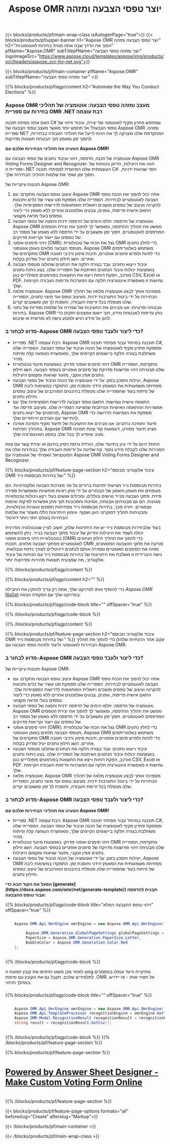 ﻿---
title: Aspose OMR יוצר טפסי הצבעה ומזהה
weight: 3920
url: /he/voting/form/
lang: he
langdirlevel: 2
locales: as,he,or,pa,ru,uk,ar,fa,bg,cs,da,de,es,el,hu,hr,fr,nl,id,it,lt,lv,mk,pl,pt,ro,sk,sl,sv,sr,vi,th,tr,ko,ja,bn,gu,hi,kn,mr,ne,ta,te,ur,sd
description: אוטומציה של הכנה, הדפסה, זיהוי ועיבוד נתונים של טפסי הצבעה עם Aspose OMR Voting Forms Designer and Recognizer. חווה את היעילות, הדיוק והנוחות של העוצמה שלנו
---

{{< blocks/products/pf/main-wrap-class isAutogenPage="true">}}
{{< blocks/products/pf/upper-banner h1="Aspose OMR יוצר טפסי הצבעה ומזהה" h2="הפוך את הדרך שבה אתה מנהל בחירות לאוטומטיות" pfName="Aspose.OMR" subTitlepfName="יוצר ומזהה טפסי הצבעה" logoImageSrc="https://www.aspose.cloud/templates/aspose/img/products/ocr/headers/aspose_ocr-for-net.svg">}}

{{< blocks/products/pf/main-container pfName="Aspose.OMR" subTitlepfName="יוצר ומזהה טפסי הצבעה" >}}


{{% blocks/products/pf/agp/content h2="Automate the Way You Conduct Elections" %}}

<h3>Aspose OMR מעצב ומזהה טפסי הצבעה: אוטומציה של תהליכי בחירות עם ספריית OMR .NET רבת עוצמה</h3>

<p>האם אתה מפתח תוכנה C# שמחפש פתרון מקיף לאוטומטי של יצירה, עיבוד וזיהוי של טפסי הצבעה? אל תחפש יותר מאשר מעצב טפסי הצבעה של Aspose OMR ומזהה. ספריית NET המתקדמת שלנו מעניקה לך את הכוח לייעל את תהליכי העבודה בבחירות, לחסוך זמן ומאמץ תוך הבטחת תוצאות מדויקות.</p>

<p><b>הטעינו את תהליכי הבחירות שלכם עם Aspose OMR!</b></p>

<p>אוטומציה של הכנה, הדפסה, זיהוי ועיבוד נתונים של טפסי הצבעה עם Aspose OMR Voting Forms Designer and Recognizer. חווה את היעילות, הדיוק והנוחות של ספריית ה-.NET העוצמתית שלנו המיועדת למפתחי תוכנה C#. הסר שגיאות ידניות, חסוך זמן ושפר את שלמות תהליכי הבחירות שלך.</p>

<p>תכונות עיקריות של Aspose OMR:</p>

<ol>
	<li>עיצוב טופס הצבעה מתקדם: עם Aspose OMR אתה יכול להפוך את הכנת טפסי הצבעה לאוטומטיים לבחירות. הספרייה שלנו מספקת סט עשיר של כלים ותכונות להקרנה ועיצוב של טפסים מושכים ויזואלית המותאמות לדרישות הספציפיות שלך. התאם אישית פריסות, גופנים, צבעים ואלמנטים אחרים ללא מאמץ כדי ליצור טפסים בעלי מראה מקצועי.</li>
	<li>אוטומציה של הדפסה: חלפו הימים של הדפסה ידנית והפצה של טפסי הצבעה. Aspose OMR מפשט את תהליך ההדפסה, ומאפשר לך להפוך את יצירת הטפסים המודפסים לאוטומטיים. חסוך זמן ומשאבים על ידי הדפסה ללא מאמץ של מספר רב של טפסים עם יישור וקריאות מדויקים.</li>
	<li>זיהוי סימנים אופטי (OMR): נצל את הכוח של טכנולוגיית OMR כדי לחלץ נתונים מטפסי הצבעה מלאים באופן אוטומטי. Aspose OMR משתמש באלגוריתמים מתקדמים של OMR כדי לזהות ולפרש סימנים אופטיים, תיבות סימון ורכיבי תגובה אחרים. השג חילוץ נתונים יעיל ומדויק בקלות.</li>
	<li>עיבוד וייצוא נתונים: עבד בצורה חלקה את הנתונים שחולצו מטפסי הצבעה באמצעות יכולות עיבוד הנתונים האיתנות של הספרייה שלנו. בצע ניתוח נתונים מורכב, הפקת דוחות וייצא את התוצאות בפורמטים פופולריים כגון CSV, Excel או PDF. גמישות זו מאפשרת אינטגרציה חלקה עם המערכות וזרימות העבודה הקיימות שלך.</li>
	<li>אוטומציה מלאה: Aspose OMR מסמיכה אותך לבצע אוטומציה מלאה של תהליך הבחירות על ידי ביטול התערבות ידנית. מעיצוב טופס ועד מיצוי נתונים, הספרייה שלנו מטפלת בכל זרימת העבודה, וחוסכת לך זמן ומשאבים יקרים.</li>
    <li>אבטחה ופרטיות: אנו מבינים את החשיבות של שמירה על שלמות וסודיות של נתוני בחירות. Aspose OMR נותן עדיפות לאבטחת מידע, תוך יישום אמצעים חזקים כדי להגן על מידע רגיש ולמנוע גישה לא מורשית או שיבוש.</li>
</ol>

<h3>מדוע לבחור ב-Aspose OMR כדי ליצור ולעבד טפסי הצבעה?</h3>

<ul>
	<li>ספריית .NET רבת עוצמה: Aspose OMR תוכננה במיוחד עבור מפתחי תוכנה C#, ומספקת פתרון מקיף לאוטומציה של הכנה ועיבוד של טפסי הצבעה. הספרייה שלנו משתלבת בצורה חלקה ביישומים הקיימים שלך, ומאפשרת הטמעה קלה ופיתוח מהיר.</li>
	<li>זיהוי סימנים אופטי מדויק: באמצעות מינוף טכנולוגיית OMR מתקדמת, הספרייה שלנו מבטיחה זיהוי ופרשנות מדויקת של סימנים אופטיים בטפסי הצבעה. השג חילוץ נתונים אמין ועקבי, מזעור שגיאות ומקסום היעילות.</li>
	<li>יעילות וחסכון בזמן: על ידי אוטומציה של הכנה ועיבוד של טפסי הצבעה, Aspose OMR מפחיתה משמעותית את המאמץ הידני וחוסכת זמן. התמקדו במשימות ליבה של פיתוח בעוד שהספרייה שלנו מטפלת בהיבטים המורכבים של עיצוב טפסים וחילוץ נתונים.</li>
	<li>התאמה אישית וגמישות: התאם טפסי הצבעה לדרישות הספציפיות שלך עם אפשרויות ההתאמה האישיות הנרחבות שמציעה הספרייה שלנו. מעיצוב פריסה ועד פורמטים של ייצוא נתונים, Aspose OMR מספקת את הגמישות הדרושה כדי להתיישר עם הצרכים הייחודיים שלך.</li>
	<li>תיעוד ותמיכה נרחבים: אנו מבינים את החשיבות של תיעוד מקיף ותמיכה אמינה בתהליך הפיתוח. Aspose OMR מציע תיעוד מפורט, דוגמאות קוד וצוות תמיכה מגיב שיסייע לך בכל שלב במסע האינטגרציה שלך.</li>
</ul>

<p>התחל היום על ידי עיון בתיעוד שלנו, הורדת גרסת ניסיון בחינם או יצירת קשר עם צוות המכירות שלנו לקבלת מידע נוסף. קח שליטה על זרימות העבודה שלך בבחירות וגלה את הפוטנציאל האמיתי של אוטומציה עם Aspose OMR Voting Forms Designer and Recognizer.</p> 

{{% blocks/products/pf/feature-page-section  h2="עיבוד אלקטרוני מבוסס OMR של בחירות מבוססות נייר:" %}}

<p>בחירות מבוססות נייר מציעות יתרונות ברורים על פני מערכות הצבעה אלקטרוניות. הם מטפחים את האמון והאמון של הבוחרים על ידי מתן ראיות מוחשיות ומאפשרות ספירה פיזית. פתקי הצבעה מנייר נגישים וכוללים, ומכילים אנשים בעלי רקע ויכולות טכנולוגיות מגוונות. הם גם מבטיחים אבטחה, אמינות וחסכוניות תוך מתן אפשרות לפיקוח ואימות עצמאיים. יתרה מכך, בחירות מבוססות נייר מפחיתות חסמים וטעויות טכנולוגיות, ומבטיחות תהליך דמוקרטי הוגן ושקוף. אימוץ היתרונות הללו משמר את שלמות הבחירות בעולם יותר ויותר דיגיטלי.</p> 
<p>בעוד שלבחירות מבוססות נייר יש את היתרונות שלהן, חשוב לציין שטכנולוגיה מודרנית יכולה לשפר את היעילות והדיוק של עיבוד פתקי הצבעה בנייר. ניתן להשתמש בטכנולוגיית זיהוי סימנים אופטי (OMR) כדי להפוך את תהליך חילוץ הנתונים לאוטומטיים מפתקי הצבעה מלאים. תוכנת OMR סורקת את פתקי ההצבעה המסומנים, מזהה את הסימנים האופטיים וממירה אותם לנתונים דיגיטליים לצורך ניתוח וטבלאות. גישה היברידית זו משלבת את היתרונות של בחירות מבוססות נייר עם הנוחות של עיבוד אלקטרוני, מה שמבטיח תוצאות מהירות ומדויקות יותר.</p> 

{{% /blocks/products/pf/agp/content %}}





{{% blocks/products/pf/agp/content h2="" %}}

כדי להוסיף אותו לפרויקט שלך, אתה רק צריך להתקין את החבילה *Aspose.OMR* [NuGet](https://www.nuget.org/packages/aspose.omr) בפרויקט שלך עם הפקודה הבאה:

{{% blocks/products/pf/agp/code-block title="" offSpacer="true" %}}



{{% /blocks/products/pf/agp/code-block %}}

{{% /blocks/products/pf/agp/content %}}




{{% blocks/products/pf/feature-page-section  h2="עיבוד אלקטרוני מבוסס OMR של בחירות מבוססות נייר:" %}}
עקוב אחר ההנחיות שלהלן כדי להפוך את תהליך הבחירות לאוטומטי וליצור ולזהות טפסי הצבעה עם Aspose.OMR.

<h3>מדוע לבחור ב-Aspose OMR כדי ליצור ולעבד טפסי הצבעה?</h3>

<p>תכונות עיקריות של Aspose OMR:</p>
<ul>
	<li>עיצוב טופס הצבעה מתקדם: עם Aspose OMR אתה יכול להפוך את הכנת טפסי הצבעה לאוטומטיים לבחירות. הספרייה שלנו מספקת סט עשיר של כלים ותכונות להקרנה ועיצוב של טפסים מושכים ויזואלית המותאמות לדרישות הספציפיות שלך. התאם אישית פריסות, גופנים, צבעים ואלמנטים אחרים ללא מאמץ כדי ליצור טפסים בעלי מראה מקצועי.</li>
	<li>אוטומציה של הדפסה: חלפו הימים של הדפסה ידנית והפצה של טפסי הצבעה. Aspose OMR מפשט את תהליך ההדפסה, ומאפשר לך להפוך את יצירת הטפסים המודפסים לאוטומטיים. חסוך זמן ומשאבים על ידי הדפסה ללא מאמץ של מספר רב של טפסים עם יישור וקריאות מדויקים.</li>
	<li>זיהוי סימנים אופטי (OMR): נצל את הכוח של טכנולוגיית OMR כדי לחלץ נתונים מטפסי הצבעה מלאים באופן אוטומטי. Aspose OMR משתמש באלגוריתמים מתקדמים של OMR כדי לזהות ולפרש סימנים אופטיים, תיבות סימון ורכיבי תגובה אחרים. השג חילוץ נתונים יעיל ומדויק בקלות.</li>
	<li>עיבוד וייצוא נתונים: עבד בצורה חלקה את הנתונים שחולצו מטפסי הצבעה באמצעות יכולות עיבוד הנתונים האיתנות של הספרייה שלנו. בצע ניתוח נתונים מורכב, הפקת דוחות וייצא את התוצאות בפורמטים פופולריים כגון CSV, Excel או PDF. גמישות זו מאפשרת אינטגרציה חלקה עם המערכות וזרימות העבודה הקיימות שלך.</li>
	<li>אוטומציה מלאה: Aspose OMR מסמיכה אותך לבצע אוטומציה מלאה של תהליך הבחירות על ידי ביטול התערבות ידנית. מעיצוב טופס ועד מיצוי נתונים, הספרייה שלנו מטפלת בכל זרימת העבודה, וחוסכת לך זמן ומשאבים יקרים.</li>
</ul>

<h3>מדוע לבחור ב-Aspose OMR כדי ליצור ולעבד טפסי הצבעה?</h3>

<p></p>

<p><b>הטעינו את תהליכי הבחירות שלכם עם Aspose OMR!</b></p>

<ul type="1">
	<li>ספריית .NET רבת עוצמה: Aspose OMR תוכננה במיוחד עבור מפתחי תוכנה C#, ומספקת פתרון מקיף לאוטומציה של הכנה ועיבוד של טפסי הצבעה. הספרייה שלנו משתלבת בצורה חלקה ביישומים הקיימים שלך, ומאפשרת הטמעה קלה ופיתוח מהיר.</li>
	<li>זיהוי סימנים אופטי מדויק: באמצעות מינוף טכנולוגיית OMR מתקדמת, הספרייה שלנו מבטיחה זיהוי ופרשנות מדויקת של סימנים אופטיים בטפסי הצבעה. השג חילוץ נתונים אמין ועקבי, מזעור שגיאות ומקסום היעילות.</li>
	<li>יעילות וחסכון בזמן: על ידי אוטומציה של הכנה ועיבוד של טפסי הצבעה, Aspose OMR מפחיתה משמעותית את המאמץ הידני וחוסכת זמן. התמקדו במשימות ליבה של פיתוח בעוד שהספרייה שלנו מטפלת בהיבטים המורכבים של עיצוב טפסים וחילוץ נתונים.</li>
</ul>

<p><b>הפעל את הקוד הבא כדי [generate](https://docs.aspose.com/omr/net/generate-template/) תבנית להדפסה עבור טופס ההצבעה:</b></p>

{{% blocks/products/pf/agp/code-block title="זיהוי טופס ההצבעה המלא" offSpacer="true" %}}

```cs

    Aspose.OMR.Api.OmrEngine omrEngine = new Aspose.OMR.Api.OmrEngine();

         Aspose.OMR.Generation.GlobalPageSettings globalPageSettings = new Aspose.OMR.Generation.GlobalPageSettings() {
         PaperSize = Aspose.OMR.Generation.PaperSize.Letter,
         BubbleColor = Aspose.OMR.Generation.Color.Red
    };
    
```

{{% /blocks/products/pf/agp/code-block %}}


<p>לאחר מכן פשוט הדפיסו את קובץ תמונת ה-png מתיקיית היעד וטפלו במסמכים לתלמידים שלכם. תקבל גם את הקובץ עם סיומת .OMR. אל תסיר אותו - זה יידרש במהלך הזיהוי.</p>

<h3></h3>

<p></p>
<p></p>

{{% blocks/products/pf/agp/code-block title="" offSpacer="true" %}}

```cs

    Aspose.OMR.Api.OmrEngine omrEngine = new Aspose.OMR.Api.OmrEngine();
    Aspose.OMR.Api.TemplateProcessor recognitionEngine = omrEngine.GetTemplateProcessor("YourVotingFormTemplate.omr");
    Aspose.OMR.Model.RecognitionResult recognitionResult = recognitionEngine.RecognizeImage("scanned-sheets/Sandeep-Vaishya.png");
    string result = recognitionResult.GetCsv();
    
```

{{% /blocks/products/pf/agp/code-block %}}
{{% /blocks/products/pf/feature-page-section %}}


<!-- Powered By - Link to OMR App pages -->
{{% blocks/products/pf/feature-page-section %}}
<a href="https://products.aspose.app/omr/answer-sheet-designer/">
    <h4 style="font-size: 20pt;">
        Powered by Answer Sheet Designer - Make Custom Voting Form Online
    </h4>
</a>
{{% /blocks/products/pf/feature-page-section %}}

{{< blocks/products/pf/feature-page-options formats="all" beforeslug="Create" afterslug="Markup">}}


{{< /blocks/products/pf/main-container >}}

{{< /blocks/products/pf/main-wrap-class >}}
